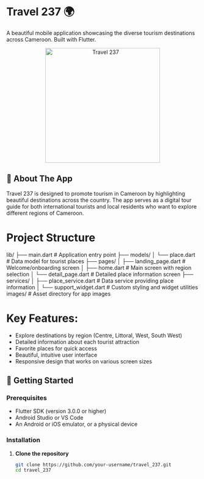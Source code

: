 # Travel 237 🌍

A beautiful mobile application showcasing the diverse tourism destinations across Cameroon. Built with Flutter.

<p align="center">
  <img src="images/cmr_flag.jpg" alt="Travel 237" width="300">
</p>

## 📱 About The App

Travel 237 is designed to promote tourism in Cameroon by highlighting beautiful destinations across the country. The app serves as a digital tour guide for both international tourists and local residents who want to explore different regions of Cameroon.

# Project Structure
lib/
├── main.dart                 # Application entry point
├── models/
│   └── place.dart           # Data model for tourist places
├── pages/
│   ├── landing_page.dart    # Welcome/onboarding screen
│   ├── home.dart            # Main screen with region selection
│   └── detail_page.dart     # Detailed place information screen
├── services/
│   ├── place_service.dart   # Data service providing place information
│   └── support_widget.dart  # Custom styling and widget utilities
images/                      # Asset directory for app images

# **Key Features:**
- Explore destinations by region (Centre, Littoral, West, South West)
- Detailed information about each tourist attraction
- Favorite places for quick access
- Beautiful, intuitive user interface
- Responsive design that works on various screen sizes

## 🚀 Getting Started

### Prerequisites

- Flutter SDK (version 3.0.0 or higher)
- Android Studio or VS Code
- An Android or iOS emulator, or a physical device

### Installation

1. **Clone the repository**
   ```bash
   git clone https://github.com/your-username/travel_237.git
   cd travel_237